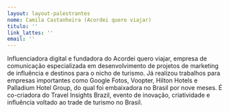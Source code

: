 ```yaml
---
layout: layout-palestrantes
nome: Camila Castanheira (Acordei quero viajar)
titulo: ''
link_lattes: ''
email: ''
---
```

Influenciadora digital e fundadora do Acordei quero viajar, empresa de comunicação
  especializada em desenvolvimento de projetos de marketing de influência e destinos
  para o nicho de turismo. Já realizou trabalhos para empresas importantes como Google
  Fotos, Voopter, Hilton Hotels e Palladium Hotel Group, do qual foi embaixadora no
  Brasil por nove meses. É co-criadora do Travel Insights Brazil, evento de inovação,
  criatividade e influência voltado ao trade de turismo no Brasil.